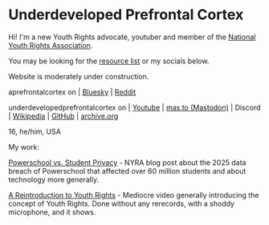 # Underdeveloped Prefrontal Cortex

Hi! I'm a new Youth Rights advocate, youtuber and member of the [National Youth Rights Association](https://youthrights.org).

You may be looking for the [resource list](resources) or my socials below.

Website is moderately under construction.

aprefrontalcortex on | [Bluesky](https://aprefrontalcortex.bsky.social) | [Reddit](https://reddit.com/u/aprefrontalcortex)

underdevelopedprefrontalcortex on | [Youtube](https://youtube.com/@UnderdevelopedPrefrontalCortex) | [mas.to (Mastodon)](https://mas.to/@underdevelopedprefrontalcortex) | Discord | [Wikipedia](https://en.wikipedia.org/wiki/User:Underdevelopedprefrontalcortex) | [GitHub](https://github.com/underdevelopedprefrontalcortex) | [archive.org](https://archive.org/details/@underdevelopedprefrontalcortex/web-archive)

16, he/him, USA

My work:

[Powerschool vs. Student Privacy](https://www.youthrights.org/powerschool-vs-student-privacy/) - NYRA blog post about the 2025 data breach of Powerschool that affected over 60 million students and about technology more generally.

[A Reintroduction to Youth Rights](video1) - Mediocre video generally introducing the concept of Youth Rights. Done without any rerecords, with a shoddy microphone, and it shows.

